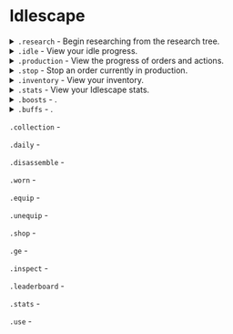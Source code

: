 # Idlescape

<details>
  <summary><code>.research</code> - Begin researching from the research tree.</summary>
<br>
  
Aliases: `.play` `.start` `.quest` `.quests` `.tutorial`

The research tree is used to unlock new mechanics, skills, item recipes, and progress through the game. Use the arrow reactions to change your selection and the tick reaction to being researching the current selection or refresh the list.


* `Research time` indicates how long the research will take to complete.
* `Items Required` indicates the required items for the research. These items are taken from the inventory.
* Research level requirements cannot be boosted for.
* Once started, the research cannot be cancelled.
* A list of researches can be found using `.inspect researches`
* To view the details of a specific research use `.inspect research <name of research>`
</details>

<details>
  <summary><code>.idle</code> - View your idle progress.</summary>
<br>
  
Aliases: `.gather` `.gathering`

Skills are split into idle and production skills. Mining, Woodcutting, Fishing, Combat, Hunter, and Thieving are all idle skills. 

* Use `.idle <name of item>` to assign a resource to gather using the idle skills.
* Once an item has been assigned to be idled, you will continue to idle. It should be noted that the assigned item will never be unassigned so continuing to assign the same item has no effect.
* Your maximum idle time is the amount of time elapsed since your last idlescape command. If you have not issued an idlescape command for longer than your maximum idle time, all progress will be paused until a command is issued. The idle timer is reset every time you issue an idlescape command. Your maximum idle time is based on your current Agility level including boosts. 
* Ingredients are displayed under the recipe being idled. The number indicates the amount you have in your inventory. Idling will pause if you do not have enough ingredients to continue.
* The items per hour displays the number of time you will complete that recipe in the next hour. If you do not have enough ingredients for the next hour, or boosts will expire, the display will be updated to the reduced number.
</details>

<details>
  <summary><code>.production</code> - View the progress of orders and actions.</summary>
<br>
  
Aliases: `.prod` `.prog` `.progress`

Skills are split into idle and production skills. Smithing, Cooking, Crafting, Herblore, Farming, Runecrafting, Enchanting, Fletching, Invention, Firemaking, and Construction are all production skills. 

* Your maximum idle time is the amount of time elapsed since your last idlescape command. If you have not issued an idlescape command for longer than your maximum idle time, all progress will be paused until a command is issued. The idle timer is reset every time you issue an idlescape command. Your maximum idle time is based on your current Agility level including boosts.
* Use the arrow reactions to change pages if your list of orders spans multiple pages.
* Use `.make [quantity] <name of item>` to begin an order. If `quantity` is unspecified it will default to 1.
* Use `.stop <name of item>` to cancel an order. You will be refunded all ingredients.
* If using a skill speed boost, the time remaining on the order will reduce at a faster rate.
</details>

<details>
  <summary><code>.stop</code> - Stop an order currently in production.</summary>
<br>
  
Aliases: `.end` `.abort`

* Use `.stop <name of item>` to cancel an order.
* You will be refunded all remaining ingredients of a cancelled order.
</details>

<details>
  <summary><code>.inventory</code> - View your inventory.</summary>
<br>
  
Aliases: `.inv` `.bag` `.bank` `.items` `.backpack`

Your inventory is where all of your items are placed. 

* Use `.inventory <search>` to search through your inventory. Use `|` to separate multiple searches. For example: `.inventory ore|bar|logs` will search for `ore`, `bar` and `logs`
* Use the arrow reactions to change pages if your inventory spans multiple pages.

</details>

<details>
  <summary><code>.stats</code> - View your Idlescape stats.</summary>
<br>
  
Aliases: `.stat` `.skill` `.skills` `.level` `.level`

Experience in skills is gained through actions. As you gain experience your skills will level up, unlocking more content.

The columns are in the following order:

| Skill name | Level | Experience
-|-|-

</details>

<details>
  <summary><code>.boosts</code> - .</summary>

Drop down contents
</details>

<details>
  <summary><code>.buffs</code> - .</summary>

Drop down contents
</details> 

`.collection` - 

`.daily` - 

`.disassemble` - 

`.worn` - 

`.equip` - 

`.unequip` - 

`.shop` - 

`.ge` - 

`.inspect` - 

`.leaderboard` - 

`.stats` - 

`.use` - 
